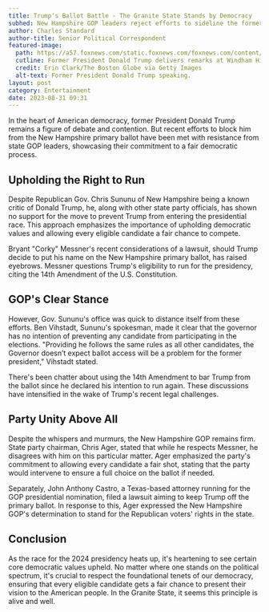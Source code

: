 ```yaml
---
title: Trump's Ballot Battle - The Granite State Stands by Democracy
subhed: New Hampshire GOP leaders reject efforts to sideline the former president
author: Charles Standard
author-title: Senior Political Correspondent
featured-image: 
  path: https://a57.foxnews.com/static.foxnews.com/foxnews.com/content/uploads/2023/08/720/405/GettyImages-1587252805.jpg?ve=1&tl=1
  cutline: Former President Donald Trump delivers remarks at Windham High School in New Hampshire on Aug. 8, 2023.
  credit: Erin Clark/The Boston Globe via Getty Images
  alt-text: Former President Donald Trump speaking.
layout: post
category: Entertainment
date: 2023-08-31 09:31
---
```


In the heart of American democracy, former President Donald Trump remains a figure of debate and contention. But recent efforts to block him from the New Hampshire primary ballot have been met with resistance from state GOP leaders, showcasing their commitment to a fair democratic process.

## Upholding the Right to Run

Despite Republican Gov. Chris Sununu of New Hampshire being a known critic of Donald Trump, he, along with other state party officials, has shown no support for the move to prevent Trump from entering the presidential race. This approach emphasizes the importance of upholding democratic values and allowing every eligible candidate a fair chance to compete.

Bryant "Corky" Messner's recent considerations of a lawsuit, should Trump decide to put his name on the New Hampshire primary ballot, has raised eyebrows. Messner questions Trump's eligibility to run for the presidency, citing the 14th Amendment of the U.S. Constitution.

## GOP's Clear Stance

However, Gov. Sununu's office was quick to distance itself from these efforts. Ben Vihstadt, Sununu's spokesman, made it clear that the governor has no intention of preventing any candidate from participating in the elections. "Providing he follows the same rules as all other candidates, the Governor doesn’t expect ballot access will be a problem for the former president," Vihstadt stated.

There's been chatter about using the 14th Amendment to bar Trump from the ballot since he declared his intention to run again. These discussions have intensified in the wake of Trump's recent legal challenges.

## Party Unity Above All

Despite the whispers and murmurs, the New Hampshire GOP remains firm. State party chairman, Chris Ager, stated that while he respects Messner, he disagrees with him on this particular matter. Ager emphasized the party's commitment to allowing every candidate a fair shot, stating that the party would intervene to ensure a full choice on the ballot if needed.

Separately, John Anthony Castro, a Texas-based attorney running for the GOP presidential nomination, filed a lawsuit aiming to keep Trump off the primary ballot. In response to this, Ager expressed the New Hampshire GOP's determination to stand for the Republican voters' rights in the state.

## Conclusion

As the race for the 2024 presidency heats up, it's heartening to see certain core democratic values upheld. No matter where one stands on the political spectrum, it's crucial to respect the foundational tenets of our democracy, ensuring that every eligible candidate gets a fair chance to present their vision to the American people. In the Granite State, it seems this principle is alive and well.
